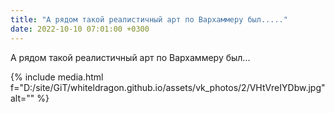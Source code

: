 ```yaml
---
title: "А рядом такой реалистичный арт по Вархаммеру был....."
date: 2022-10-10 07:01:00 +0300
---
```


А рядом такой реалистичный арт по Вархаммеру был...

{% include media.html f="D:/site/GiT/whiteldragon.github.io/assets/vk_photos/2/VHtVreIYDbw.jpg" alt="" %}
